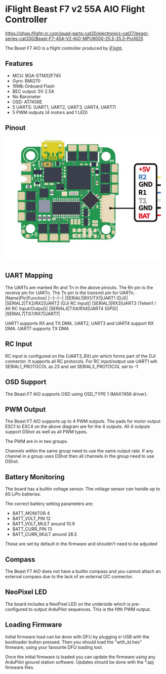 # iFlight Beast F7 v2 55A AIO Flight Controller

https://shop.iflight-rc.com/quad-parts-cat20/electronics-cat27/beast-series-cat330/Beast-F7-45A-V2-AIO-MPU6000-25.5-25.5-Pro1625

The Beast F7 AIO is a flight controller produced by [iFlight](https://shop.iflight-rc.com/).

## Features

 - MCU: BGA-STM32F745
 - Gyro: BMI270
 - 16Mb Onboard Flash
 - BEC output: 5V 2.5A 
 - No Barometer
 - OSD: AT7456E
 - 5 UARTS: (UART1, UART2, UART3, UART4, UART7)
 - 5 PWM outputs (4 motors and 1 LED)

## Pinout

![Beast F7 v2 AIO Board](beast_f7v2_pinout.JPG "Beast F7 v2 AIO")

## UART Mapping

The UARTs are marked Rn and Tn in the above pinouts. The Rn pin is the
receive pin for UARTn. The Tn pin is the transmit pin for UARTn.
|Name|Pin|Function|
|:-|:-|:-|
|SERIAL1|RX1/TX1|UART1 (DJI)|
|SERIAL2|TX2/RX2|UART2 (DJI RC Input)|
|SERIAL3|RX3|UART3 (Telem1 / Alt RC Input/Output)|
|SERIAL4|TX4/RX4|UART4 (GPS)|
|SERIAL7|TX7/RX7|UART7|


UART1 supports RX and TX DMA. UART2, UART3 and UART4 support RX DMA. UART7 supports TX DMA

## RC Input
 
RC input is configured on the (UART3_RX) pin which forms part of the DJI connector. It supports all RC protocols.
For RC input/output use UART1 wih SERIAL1_PROTOCOL as 23 and set SERIAL3_PROTOCOL set to -1
  
## OSD Support

The Beast F7 AIO supports OSD using OSD_TYPE 1 (MAX7456 driver).

## PWM Output

The Beast F7 AIO supports up to 4 PWM outputs. The pads for motor output ESC1 to ESC4 on the above diagram are for the 4 outputs. All 4 outputs support DShot as well as all PWM types.

The PWM are in in two groups.

Channels within the same group need to use the same output rate. If
any channel in a group uses DShot then all channels in the group need
to use DShot.

## Battery Monitoring

The board has a builtin voltage sensor. The voltage sensor can handle up to 6S
LiPo batteries.

The correct battery setting parameters are:

 - BATT_MONITOR 4
 - BATT_VOLT_PIN 12
 - BATT_VOLT_MULT around 10.9
 - BATT_CURR_PIN 13
 - BATT_CURR_MULT around 28.5

These are set by default in the firmware and shouldn't need to be adjusted

## Compass

The Beast F7 AIO does not have a builtin compass and you cannot attach an external compass due to the lack of an external I2C connector.

## NeoPixel LED

The board includes a NeoPixel LED on the underside which is pre-configured to output ArduPilot sequences. This is the fifth PWM output.

## Loading Firmware

Initial firmware load can be done with DFU by plugging in USB with the
bootloader button pressed. Then you should load the "with_bl.hex"
firmware, using your favourite DFU loading tool.

Once the initial firmware is loaded you can update the firmware using
any ArduPilot ground station software. Updates should be done with the
*.apj firmware files.
